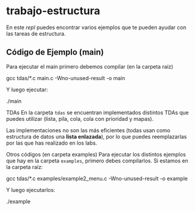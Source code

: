 
# trabajo-estructura

En este *repl* puedes encontrar varios ejemplos que te pueden ayudar con las tareas de estructura.

## Código de Ejemplo (main)
Para ejecutar el main primero debemos compilar (en la carpeta raíz)

gcc tdas/*.c main.c -Wno-unused-result -o main


Y luego ejecutar:

./main


TDAs
En la carpeta `tdas` se encuentran implementados distintos TDAs que puedes utilizar (lista, pila, cola, cola con prioridad y mapas). 

Las implementaciones no son las más eficientes (todas usan como estructura de datos una **lista enlazada**), por lo que puedes reemplazarlas por las que has realizado en los labs.

Otros códigos (en carpeta examples)
Para ejecutar los distintos ejemplos que hay en la carpeta `examples`, primero debes compilarlos. Si estamos en la carpeta raíz:

gcc tdas/*.c examples/example2_menu.c -Wno-unused-result -o example

Y luego ejecutarlos:

./example
